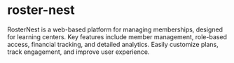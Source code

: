# roster-nest
RosterNest is a web-based platform for managing memberships, designed for learning centers. Key features include member management, role-based access, financial tracking, and detailed analytics. Easily customize plans, track engagement, and improve user experience.
